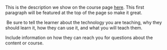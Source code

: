 This is the description we show on the course page [here](https://lab.github.com/jamesmoriarty21/statistics-for-data-science-in-python). This first paragraph will be featured at the top of the page so make it great.
​

​
Be sure to tell the learner about the technology you are teaching, why they should learn it, how they can use it, and what you will teach them.
​


Include information on how they can reach you for questions about the content or course. 